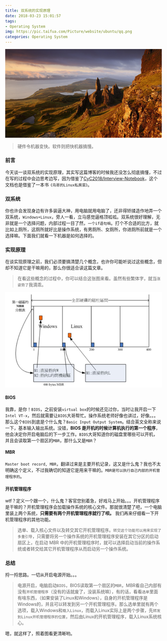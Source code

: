 ```yaml
---
title: 双系统的实现原理
date: 2018-03-23 15:01:57
tags:
- Operating System
img: https://pic.taifua.com/Picture/website/ubuntu/qq.png
categories: Operating System
---
```


![](daul-system-principle/top.jpg)

<blockquote class="blockquote-center">硬件令机器变快。软件则把快机器搞慢。</blockquote>

### 前言

今天谈一谈双系统的实现原理，其实写这篇博客的时候我还没怎么彻底搞懂，不过在写的过程中会边思考边写，因为借鉴了[CyC2018/Interview-Notebook](https://github.com/CyC2018/InnterviewNotes/blob/master/notes/Linux.md)，这个文档也是借鉴了一本书`《鸟哥的Linux私房菜》`。

### 双系统

你也许会发现身边有许多装逼大神，用电脑就用电脑了，还非得矫揉造作地弄一个双系统，`Windows+Linux`，旁人一看，立马感觉逼格顶呱呱。双系统很好理解，无非就是一个选择问题，内部过程一目了然，`一个if语句嘛`。打个不合适的比方，就比如上厕所，这厕所就好比是操作系统，有男厕所、女厕所，你进厕所前就是一个选择嘛。下面我们就看一下机器是如何选择的。

### 实现原理
在谈实现原理之前，我们必须要搞清楚几个概念，也许你可能听说过这些概念，但却不知道它是干嘛用的，那么你很适合读这篇文章。

> 在看这些概念的过程中，你可以结合这张图来看。虽然有些繁体字，就当`涨姿势了`我滴乖。

![](daul-system-principle/daul.jpg)

#### BIOS
我靠，是你！`BIOS`，之前安装`virtual box`的时候还见过你，当时让我开启一下`Intel VT-x`，然后就需要让`BIOS`大哥帮忙。操作系统老师好像也讲过，好像。。。
那么这个`BIOS`到底是个什么鬼？`Basic Input Output System`。结合英文全称来说一下，基本输入输出系统。没错，**BIOS 是开机的时候计算机执行的第一个程序**，他会决定你开启电脑后的下一步工作。`BIOS`大哥知道你的磁盘里哪些可以开机，并且会读取第一个扇区的`MBR`，那什么又是`MBR`？

#### MBR
`Master boot record, MBR`，翻译过来是主要开机记录，这又是什么鬼？我也不太明确这个定义，不过我确切的知道它是用来干嘛的。`MBR是可以执行自己内部的开机管理程序的`。

#### 开机管理程序

wtf？定义一个跟一个，什么鬼？客官您别着急，好戏马上开始。。。开机管理程序是干嘛的？开机管理程序会加载操作系统的核心文件。那就很清楚了吧，一个电脑里装上两个系统，**只需要有两个开机管理程序就行了呗。**
我们再来仔细看一下开机管理程序的其他功能。
> 选单、载入核心文件以及转交其它开机管理程序。`转交这个功能可以用来实现了多重引导`，只需要将另一个操作系统的开机管理程序安装在其它分区的启动扇区上，在启动 MBR 中的开机管理程序时，就可以选择启动当前的操作系统或者转交给其它开机管理程序从而启动另一个操作系统。

### 总结

捋一捋思路。一切从开启电源开始。。。

> 电源开启，电脑启动`BIOS`，BIOS读取第一个扇区的`MBR`，MBR看自己内部有没有`开机管理程序`（没有的话就废了，没装系统嘛），有的话，看看`选单`里面有啥东西，（如果安装了Linux和Windows），自身的开机管理程序是Windows的，并且可以转发到另一个开机管理程序。那么选单里就有两个选项，载入Windows和`载入Linux`，而载入Linux实际上是两个步骤，先`转发到Linux开机管理程序的位置`，然后由Linux的开机管理程序，载入Linux系统核心。

嗯，就这样了，照着图看更清晰哟。